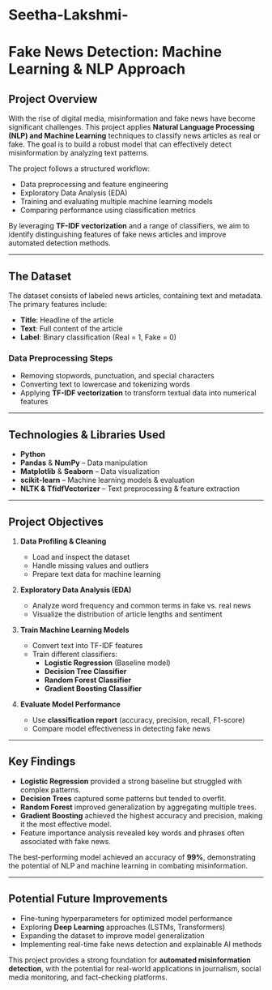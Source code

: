 # Seetha-Lakshmi-
# **Fake News Detection: Machine Learning & NLP Approach**

## **Project Overview**

With the rise of digital media, misinformation and fake news have become significant challenges. This project applies **Natural Language Processing (NLP) and Machine Learning** techniques to classify news articles as real or fake. The goal is to build a robust model that can effectively detect misinformation by analyzing text patterns.

The project follows a structured workflow:

* Data preprocessing and feature engineering  
* Exploratory Data Analysis (EDA)  
* Training and evaluating multiple machine learning models  
* Comparing performance using classification metrics

By leveraging **TF-IDF vectorization** and a range of classifiers, we aim to identify distinguishing features of fake news articles and improve automated detection methods.

---

## **The Dataset**

The dataset consists of labeled news articles, containing text and metadata. The primary features include:

* **Title**: Headline of the article  
* **Text**: Full content of the article  
* **Label**: Binary classification (Real \= 1, Fake \= 0\)

### 

### 

### **Data Preprocessing Steps**

* Removing stopwords, punctuation, and special characters  
* Converting text to lowercase and tokenizing words  
* Applying **TF-IDF vectorization** to transform textual data into numerical features

---

## **Technologies & Libraries Used**

* **Python**  
* **Pandas** & **NumPy** – Data manipulation  
* **Matplotlib** & **Seaborn** – Data visualization  
* **scikit-learn** – Machine learning models & evaluation  
* **NLTK & TfidfVectorizer** – Text preprocessing & feature extraction

---

## **Project Objectives**

1. **Data Profiling & Cleaning**

   * Load and inspect the dataset  
   * Handle missing values and outliers  
   * Prepare text data for machine learning  
2. **Exploratory Data Analysis (EDA)**

   * Analyze word frequency and common terms in fake vs. real news  
   * Visualize the distribution of article lengths and sentiment  
3. **Train Machine Learning Models**

   * Convert text into TF-IDF features  
   * Train different classifiers:  
     * **Logistic Regression** (Baseline model)  
     * **Decision Tree Classifier**  
     * **Random Forest Classifier**  
     * **Gradient Boosting Classifier**  
4. **Evaluate Model Performance**

   * Use **classification report** (accuracy, precision, recall, F1-score)  
   * Compare model effectiveness in detecting fake news

---

## 

## **Key Findings**

* **Logistic Regression** provided a strong baseline but struggled with complex patterns.  
* **Decision Trees** captured some patterns but tended to overfit.  
* **Random Forest** improved generalization by aggregating multiple trees.  
* **Gradient Boosting** achieved the highest accuracy and precision, making it the most effective model.  
* Feature importance analysis revealed key words and phrases often associated with fake news.

The best-performing model achieved an accuracy of **99%**, demonstrating the potential of NLP and machine learning in combating misinformation.

---

## **Potential Future Improvements**

* Fine-tuning hyperparameters for optimized model performance  
* Exploring **Deep Learning** approaches (LSTMs, Transformers)  
* Expanding the dataset to improve model generalization  
* Implementing real-time fake news detection and explainable AI methods

This project provides a strong foundation for **automated misinformation detection**, with the potential for real-world applications in journalism, social media monitoring, and fact-checking platforms.
